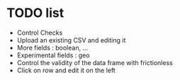 # TODO list
- Control Checks
- Upload an existing CSV and editing it
- More fields : boolean, ...
- Experimental fields : geo
- Control the validity of the data frame with frictionless
- Click on row and edit it on the left
